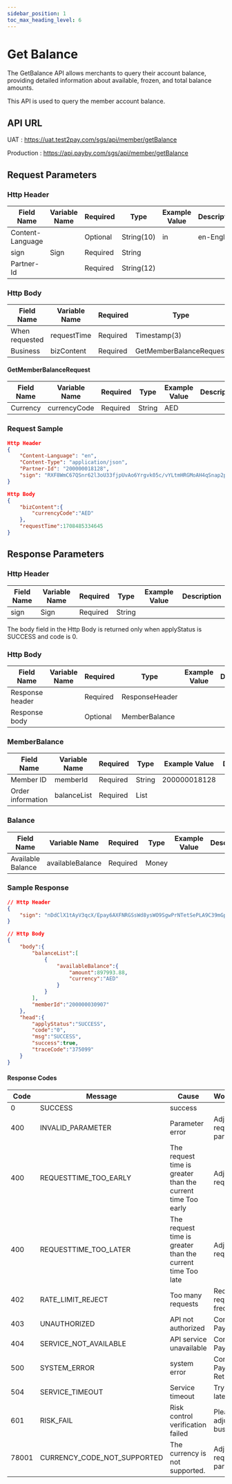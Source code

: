 ```yaml
---
sidebar_position: 1
toc_max_heading_level: 6
---
```




# Get Balance

The GetBalance API allows merchants to query their account balance, providing detailed information about available, frozen, and total balance amounts.

This API is used to query the member account balance.


## API URL

UAT : https://uat.test2pay.com/sgs/api/member/getBalance

Production : https://api.payby.com/sgs/api/member/getBalance


## Request Parameters
### Http Header

| Field Name          | Variable Name | Required | Type       | Example Value | Description   |
|---------------------|---------------|----------|------------|---------------|---------------|
| Content-Language    |               | Optional | String(10) | in            | en-English    |
| sign                | Sign          | Required | String     |               |               |
| Partner-Id          |               | Required | String(12) |               |               |

### Http Body

| Field Name        | Variable Name | Required | Type                | Example Value   | Description           |
|-------------------|---------------|----------|---------------------|-----------------|-----------------------|
| When requested    | requestTime   | Required | Timestamp(3)        | 1581493898000   |                       |
| Business          | bizContent    | Required | GetMemberBalanceRequest |             |                       |

#### GetMemberBalanceRequest

| Field Name | Variable Name | Required | Type   | Example Value | Description |
|------------|----------------|----------|--------|---------------|-------------|
| Currency   | currencyCode   | Required | String | AED           |             |


### Request Sample

```json
Http Header
{
    "Content-Language": "en",
    "Content-Type": "application/json",
    "Partner-Id": "200000018128",
    "sign": "RXF8WmC67QSnr62l3oU33fjpUvAo6Yrgvk05c/vYLtmHRGMoAH4qSnap2pto3mY7KgyP5wkNUsyQXJ/ZwbfccSONLb5zA7Z7q74IsOwdJw3BKXxVWr4tfjkA02Pfcp0cZWjE/Y8jTcbtgdc5VI90LNmkgPWbrSlDbNW8p3NlhnKg+Xfl95SgMBPF9afttsU/2a5jLnZXSVcXoSthxpJ6XkZwd45+jhOjBguT+IC8uLVSNRvwDisRGgf9PYv39OH6ITEhbY2sgjkdzBZBOZlt7awy2vkMEsePsuafwrNhuz7xzjj55PzNzk8+zCUu/791OhC/eFUyGimtDw5mX9cyQw=="
}

Http Body
{
    "bizContent":{
        "currencyCode":"AED"
    },
    "requestTime":1708485334645
}
```


## Response Parameters

### Http Header

| Field Name      | Variable Name | Required | Type   | Example Value | Description |
|-----------------|----------------|----------|--------|---------------|-------------|
| sign            | Sign           | Required | String |               |             |

The body field in the Http Body is returned only when applyStatus is SUCCESS and code is 0.

### Http Body

| Field Name          | Variable Name      | Required | Type           | Example Value | Description |
|---------------------|--------------------|----------|----------------|---------------|-------------|
| Response header     |                    | Required | ResponseHeader |               |             |
| Response body       |                    | Optional | MemberBalance  |               |             |

### MemberBalance

| Field Name              | Variable Name  | Required | Type  | Example Value | Description |
|-------------------------|----------------|----------|-------|---------------|-------------|
| Member ID               | memberId       | Required | String| 200000018128  |             |
| Order information       | balanceList    | Required | List  |               |             |

### Balance

| Field Name         | Variable Name     | Required | Type  | Example Value | Description |
|--------------------|-------------------|----------|-------|---------------|-------------|
| Available Balance  | availableBalance  | Required | Money |               |             |



### Sample Response

```json
// Http Header
{
	"sign": "nDdClX1tAyV3qcX/Epay6AXFNRGSsWd8ysWO9SgwPrNTetSePLA9C39mGp6qRbjJeqXLEnYLwSkBu5eKdtyVX3tflGLiV2kvRjVfYpTCjXdVL2Pcnv2w+ghjHe2jL988iklk7q5AjAgdtXNphpHcTes9pk6W3bVCbvijH6at0fExUtZ91L1LrnPGELT1IJm/lFW3w4KLh0Gxs7FzDPI9RDfUemObNlRzV8kCtkWahwPgs/hBnS69GyYDKN7ihQX2UiLuP239wl6IA+VG/ZZKHPhLs8bbuOS+LKWORIp6jRt+JsAx7c/Ot1RNyOnHKxPRKJ8bVTohEp39yUz/HwG8oA=="
}

// Http Body
{
    "body":{
        "balanceList":[
            {
                "availableBalance":{
                    "amount":897993.88,
                    "currency":"AED"
                }
            }
        ],
        "memberId":"200000030907"
    },
    "head":{
        "applyStatus":"SUCCESS",
        "code":"0",
        "msg":"SUCCESS",
        "success":true,
        "traceCode":"375099"
    }
}
```

#### Response Codes

| Code   | Message                    | Cause                                | Workaround                       |
|--------|----------------------------|----------------------------------------|--------------------------------|
| 0      | SUCCESS                    | success                                |                                |
| 400    | INVALID_PARAMETER          | Parameter error                        | Adjusting request parameters   |
| 400    | REQUESTTIME_TOO_EARLY      | The request time is greater than the current time Too early     | Adjust request time            |
| 400    | REQUESTTIME_TOO_LATER      | The request time is greater than the current time Too late      | Adjust request time            |
| 402    | RATE_LIMIT_REJECT          | Too many requests                      | Reduce request frequency       |
| 403    | UNAUTHORIZED               | API not authorized                     | Contact PayBy                  |
| 404    | SERVICE_NOT_AVAILABLE      | API service unavailable                | Contact PayBy                  |
| 500    | SYSTEM_ERROR               | system error                           | Contact PayBy later Retry    |
| 504    | SERVICE_TIMEOUT            | Service timeout                        | Try again later                |
| 601    | RISK_FAIL                  | Risk control verification failed       | Please adjust your business    |
| 78001  | CURRENCY_CODE_NOT_SUPPORTED| The currency is not supported.         | Adjusting request parameters   |

